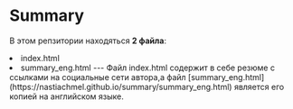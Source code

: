 # Summary
В этом репзитории находяться **2 файла**:
<li>index.html
 <li>summary_eng.html
  ---
Файл index.html содержит в себе резюме с ссылками на социальные сети автора,а файл [summary_eng.html](https://nastiachmel.github.io/summary/summary_eng.html) является его копией на английском языке.
